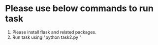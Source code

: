 # Please use below commands to run task

1. Please install flask and related packages.
2. Run task using "python task2.py "
